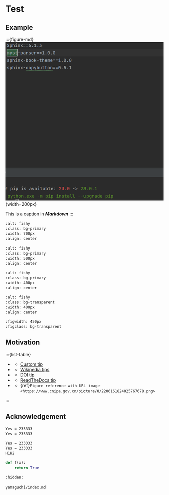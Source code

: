 # Test

## Example

:::{figure-md}
![fishy](./_static/Snipaste_2023-04-13_18-44-55.png){width=200px}

This is a caption in __*Markdown*__
:::

```{image} ./_static/Snipaste_2023-04-13_18-44-55.png
:alt: fishy
:class: bg-primary
:width: 700px
:align: center
```


```{image} ./_static/Snipaste_2023-04-13_18-44-55.png
:alt: fishy
:class: bg-primary
:width: 500px
:align: center
```

```{image} ./_static/Snipaste_2023-04-13_18-44-55.png
:alt: fishy
:class: bg-primary
:width: 400px
:align: center
```

```{image} ./_static/Snipaste_2023-04-13_18-44-55.png
:alt: fishy
:class: bg-transparent
:width: 400px
:align: center
```

```{figure} ./_static/Snipaste_2023-04-13_18-44-55.png
:figwidth: 450px
:figclass: bg-transparent
```

## Motivation

:::{list-table}

-  - [Custom tip](https://example.com)

-  - [Wikipedia tips](https://en.wikipedia.org/wiki/Tooltip)

-  - [DOI tip](https://doi.org/10.1186/gm483)

-  - [ReadTheDocs tip](https://www.sphinx-doc.org/en/master/usage/quickstart.html#intersphinx)

-  - {ref}`Figure reference with URL image <https://www.cnipa.gov.cn/picture/0/2206161824025767678.png>`

:::

## Acknowledgement

```
Yes = 233333
Yes = 233333
```

```none
Yes = 233333
Yes = 233333
H1H2
```


```python
def f(x):
    return True
```

```{toctree}
:hidden:

yamaguchi/index.md
```
